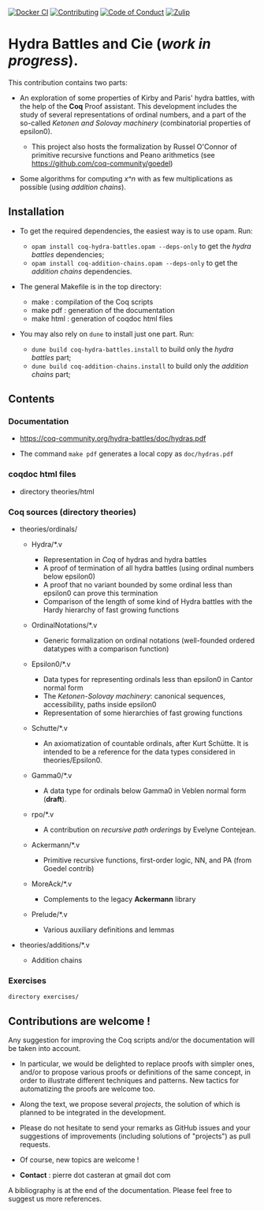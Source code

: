 [![Docker CI][docker-action-shield]][docker-action-link]
[![Contributing][contributing-shield]][contributing-link]
[![Code of Conduct][conduct-shield]][conduct-link]
[![Zulip][zulip-shield]][zulip-link]

[docker-action-shield]: https://github.com/coq-community/hydra-battles/workflows/Docker%20CI/badge.svg?branch=master
[docker-action-link]: https://github.com/coq-community/hydra-battles/actions?query=workflow:"Docker%20CI"

[contributing-shield]: https://img.shields.io/badge/contributions-welcome-%23f7931e.svg
[contributing-link]: https://github.com/coq-community/hydra-battles#contributions-are-welcome-

[conduct-shield]: https://img.shields.io/badge/%E2%9D%A4-code%20of%20conduct-%23f15a24.svg
[conduct-link]: https://github.com/coq-community/manifesto/blob/master/CODE_OF_CONDUCT.md

[zulip-shield]: https://img.shields.io/badge/chat-on%20zulip-%23c1272d.svg
[zulip-link]: https://coq.zulipchat.com/#narrow/stream/237663-coq-community-devs.20.26.20users

#  Hydra Battles and Cie (_work in progress_).

This contribution contains two parts:

- An exploration of some properties of Kirby and Paris' hydra battles, with the help of the **Coq** Proof assistant. This development includes the study of several representations of ordinal numbers, and a part of the so-called _Ketonen and Solovay machinery_ (combinatorial properties of epsilon0).
   - This project also hosts the formalization by Russel O'Connor of primitive recursive functions and Peano arithmetics 
   (see https://github.com/coq-community/goedel)

- Some algorithms for computing _x^n_ with as few multiplications as possible (using _addition chains_).


##  Installation
- To get the required dependencies, the easiest way is to use opam. Run:
  - `opam install coq-hydra-battles.opam --deps-only` to get the _hydra battles_ dependencies;
  - `opam install coq-addition-chains.opam --deps-only` to get the _addition chains_ dependencies.
      
- The general Makefile is in the top directory:
     - make : compilation of the Coq scripts
     - make pdf : generation of the documentation
     - make html : generation of coqdoc html files

- You may also rely on `dune` to install just one part. Run:
  - `dune build coq-hydra-battles.install` to build only the _hydra battles_ part;
  - `dune build coq-addition-chains.install` to build only the _addition chains_ part;

##   Contents

### Documentation
- https://coq-community.org/hydra-battles/doc/hydras.pdf
     
- The command `make pdf` generates a local copy as `doc/hydras.pdf`

###  coqdoc html files
 - directory theories/html


### Coq sources (directory theories)

- theories/ordinals/
  - Hydra/*.v 
      - Representation in _Coq_ of hydras and hydra battles
      - A proof of termination of all hydra battles (using ordinal numbers below epsilon0)
      - A proof that no variant bounded by some ordinal less than epsilon0 can prove this termination
      - Comparison of the length of some kind of Hydra battles with the Hardy hierarchy of fast growing functions
      
  - OrdinalNotations/*.v
      - Generic formalization on ordinal notations (well-founded ordered datatypes with a comparison function)
    
  -  Epsilon0/*.v
      - Data types for representing ordinals less than epsilon0 in Cantor normal form
      - The _Ketonen-Solovay machinery_: canonical sequences, accessibility, paths inside epsilon0
      - Representation of some hierarchies of fast growing functions
   
  - Schutte/*.v
      - An axiomatization of countable ordinals, after Kurt Schütte. It is intended to be a reference for the data types considered in theories/Epsilon0.

  - Gamma0/*.v
      - A data type for ordinals below Gamma0 in Veblen normal form (**draft**).
  
  - rpo/*.v
      - A contribution on _recursive path orderings_ by Evelyne Contejean.

  - Ackermann/*.v
      - Primitive recursive functions, first-order logic, NN, and PA (from Goedel contrib)
      
  - MoreAck/*.v
       -  Complements to the legacy **Ackermann** library
  - Prelude/*.v
      - Various auxiliary definitions and lemmas

- theories/additions/*.v  
  - Addition chains

 
### Exercises
    directory exercises/
 
 
## Contributions are welcome ! 
  Any suggestion for improving the Coq scripts and/or the documentation will be taken into account.
  
  - In particular, we would be delighted to replace proofs with simpler ones, and/or to propose various proofs or definitions of the same concept, in order to illustrate different techniques and patterns. New tactics for automatizing the proofs are welcome too.

  - Along the text, we propose several _projects_, the solution of which is planned to be integrated in the development. 
  
 - Please do not hesitate to send your remarks as GitHub  issues and your suggestions of improvements (including solutions of "projects") as pull requests. 
 - Of course, new topics are welcome !
  
 - __Contact__ : pierre dot casteran at gmail dot com   

A bibliography is at the end of the documentation. Please feel free to suggest us more references. 


